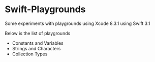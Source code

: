 # Swift-Playgrounds

Some experiments with playgrounds using Xcode 8.3.1 using Swift 3.1

Below is the list of playgrounds 

* Constants and Variables
* Strings and Characters
* Collection Types
